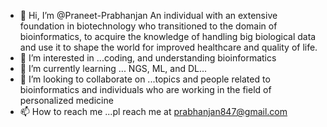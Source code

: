 - 👋 Hi, I’m @Praneet-Prabhanjan An individual with an extensive foundation in biotechnology who transitioned to the domain of bioinformatics, to
acquire the knowledge of handling big biological data and use it to shape the world for improved healthcare and
quality of life.
- 👀 I’m interested in ...coding, and understanding bioinformatics
- 🌱 I’m currently learning ... NGS, ML, and DL...
- 💞️ I’m looking to collaborate on ...topics and people related to bioinformatics and individuals who are working in the field of personalized medicine
- 📫 How to reach me ...pl reach me at prabhanjan847@gmail.com

<!---
Praneet-Prabhanjan/Praneet-Prabhanjan is a ✨ special ✨ repository because its `README.md` (this file) appears on your GitHub profile.
You can click the Preview link to take a look at your changes.
--->
